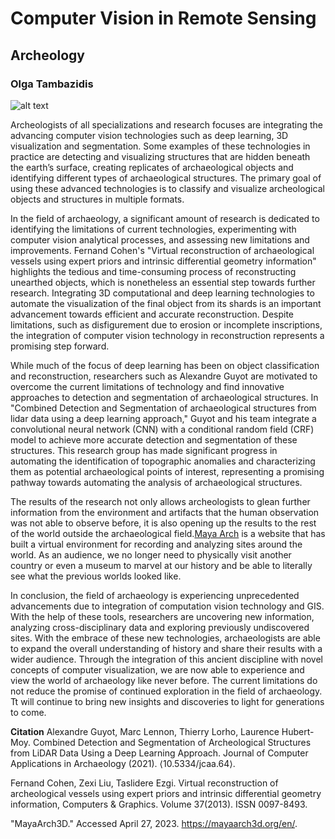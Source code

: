 # Computer Vision in Remote Sensing
## Archeology
### Olga Tambazidis

![alt text](https://socks-studio.com/img/blog/hp-058_Topography-800x600.jpg)

Archeologists of all specializations and research focuses are integrating the advancing computer vision technologies such as deep learning, 3D visualization and segmentation. Some examples of these technologies in practice are detecting and visualizing structures that are hidden beneath the earth’s surface, creating replicates of archaeological objects and identifying different types of archaeological structures. The primary goal of using these advanced technologies is to classify and visualize archeological objects and structures in multiple formats. 

In the field of archaeology, a significant amount of research is dedicated to identifying the limitations of current technologies, experimenting with computer vision analytical processes, and assessing new limitations and improvements. Fernand Cohen's "Virtual reconstruction of archaeological vessels using expert priors and intrinsic differential geometry information" highlights the tedious and time-consuming process of reconstructing unearthed objects, which is nonetheless an essential step towards further research. Integrating 3D computational and deep learning technologies to automate the visualization of the final object from its shards is an important advancement towards efficient and accurate reconstruction. Despite limitations, such as disfigurement due to erosion or incomplete inscriptions, the integration of computer vision technology in reconstruction represents a promising step forward.

While much of the focus of deep learning has been on object classification and reconstruction, researchers such as Alexandre Guyot are motivated to overcome the current limitations of technology and find innovative approaches to detection and segmentation of archaeological structures. In "Combined Detection and Segmentation of archaeological structures from lidar data using a deep learning approach," Guyot and his team integrate a convolutional neural network (CNN) with a conditional random field (CRF) model to achieve more accurate detection and segmentation of these structures. This research group has made significant progress in automating the identification of topographic anomalies and characterizing them as potential archaeological points of interest, representing a promising pathway towards automating the analysis of archaeological structures.

The results of the research not only allows archeologists to glean further information from the environment and artifacts that the human observation was not able to observe before, it is also opening up the results to the rest of the world outside the archaeological field.[Maya Arch](https://mayaarch3d.org/en/)  is a website that has built a virtual environment for recording and analyzing sites around the world. As an audience, we no longer need to physically visit another country or even a museum to marvel at our history and be able to literally see what the previous worlds looked like. 

In conclusion, the field of archaeology is experiencing unprecedented advancements due to integration of computation vision technology and GIS. With the help of these tools, researchers are uncovering new information, analyzing cross-disciplinary data and exploring previously undiscovered sites. With the embrace of these new technologies, archaeologists are able to expand the overall understanding of history and share their results with a wider audience. Through the integration of this ancient discipline with novel concepts of computer visualization, we are now able to experience and view the world of archaeology like never before. The current limitations do not reduce the promise of continued exploration in the field of archaeology. Tt will continue to bring new insights and discoveries to light for generations to come. 






**Citation**
Alexandre Guyot, Marc Lennon, Thierry Lorho, Laurence Hubert-Moy. Combined Detection and Segmentation of Archeological Structures from LiDAR Data Using a Deep Learning Approach. Journal of Computer Applications in Archaeology (2021). ⟨10.5334/jcaa.64⟩.

Fernand Cohen, Zexi Liu, Taslidere Ezgi. Virtual reconstruction of archeological vessels using expert priors and intrinsic differential geometry information, Computers & Graphics. Volume 37(2013). ISSN 0097-8493.

"MayaArch3D." Accessed April 27, 2023. https://mayaarch3d.org/en/.
